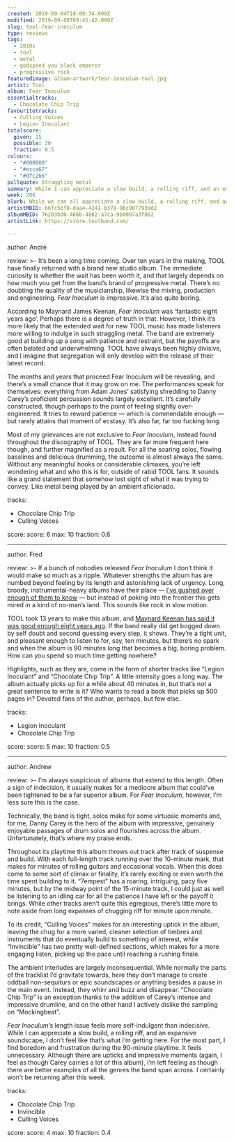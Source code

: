 ```yaml
---
created: 2019-09-04T10:00:34.000Z
modified: 2019-09-08T09:45:42.000Z
slug: tool-fear-inoculum
type: reviews
tags:
  - 2010s
  - tool
  - metal
  - godspeed you black emperor
  - progressive rock
featuredimage: album-artwork/fear-inoculum-tool.jpg
artist: Tool
album: Fear Inoculum
essentialtracks:
  - Chocolate Chip Trip
favouritetracks:
  - Culling Voices
  - Legion Inoculant
totalscore:
  given: 15
  possible: 30
  fraction: 0.5
colours:
  - "#000000"
  - "#ecca67"
  - "#dfc266"
pullquote: Straggling metal
summary: While I can appreciate a slow build, a rolling riff, and an expansive soundscape, I don't feel like that's what I'm getting here. For the most part, I find boredom and frustration during the 90-minute playtime.
week: 206
blurb: While we can all appreciate a slow build, a rolling riff, and an expansive soundscape, TOOL's 90-minute non-epic leaves much to be desired.
artistMBID: 66fc5bf8-daa4-4241-b378-9bc9077939d2
albumMBID: 76203bd0-466b-4802-a7ca-9b0097a3f862
artistLink: https://store.toolband.com/

---
```


author: André

review: >-
  It’s been a long time coming. Over ten years in the making, TOOL have finally returned with a brand new studio album. The immediate curiosity is whether the wait has been worth it, and that largely depends on how much you get from the band’s brand of progressive metal. There’s no doubting the quality of the musicianship, likewise the mixing, production and engineering. *Fear Inoculum* is impressive. It’s also quite boring.

  According to Maynard James Keenan, *Fear Inoculum* was ‘fantastic eight years ago’. Perhaps there is a degree of truth in that. However, I think it’s more likely that the extended wait for new TOOL music has made listeners more willing to indulge in such straggling metal. The band are extremely good at building up a song with patience and restraint, but the payoffs are often belated and underwhelming. TOOL have always been highly divisive, and I imagine that segregation will only develop with the release of their latest record.

  The months and years that proceed Fear Inoculum will be revealing, and there’s a small chance that it may grow on me. The performances speak for themselves: everything from Adam Jones’ satisfying shredding to Danny Carey’s proficient percussion sounds largely excellent. It’s carefully constructed, though perhaps to the point of feeling slightly over-engineered. It tries to reward patience — which is commendable enough — but rarely attains that moment of ecstasy. It’s also far, far too fucking long.

  Most of my grievances are not exclusive to *Fear Inoculum*, instead found throughout the discography of TOOL. They are far more frequent here though, and further magnified as a result. For all the soaring solos, flowing basslines and delicious drumming, the outcome is almost always the same. Without any meaningful hooks or considerable climaxes, you’re left wondering what and who this is for, outside of rabid TOOL fans. It sounds like a grand statement that somehow lost sight of what it was trying to convey. Like metal being played by an ambient aficionado.

tracks:
  - Chocolate Chip Trip
  - ­­Culling Voices

score:
  score: 6
  max: 10
  fraction: 0.6

---
author: Fred

review: >-
  If a bunch of nobodies released *Fear Inoculum* I don’t think it would make so much as a ripple. Whatever strengths the album has are numbed beyond feeling by its length and astonishing lack of urgency. Long, broody, instrumental-heavy albums have their place — [I’ve gushed over enough of them to know](/reviews/godspeed-you-black-emperor-luciferian-towers/) — but instead of poking into the frontier this gets mired in a kind of no-man’s land. This sounds like rock in slow motion.

  TOOL took 13 years to make this album, and [Maynard Keenan has said it was good enough eight years ago](https://loudwire.com/maynard-james-keenan-new-tool-album-fantastic-eight-years-ago/). If the band really did get bogged down by self doubt and second guessing every step, it shows. They’re a tight unit, and pleasant enough to listen to for, say, ten minutes, but there’s no spark and when the album is 90 minutes long that becomes a big, boring problem. How can you spend so much time getting nowhere?

  Highlights, such as they are, come in the form of shorter tracks like “Legion Inoculant” and “Chocolate Chip Trip”. A little intensity goes a long way. The album actually picks up for a while about 40 minutes in, but that’s not a great sentence to write is it? Who wants to read a book that picks up 500 pages in? Devoted fans of the author, perhaps, but few else.

tracks:
  - Legion Inoculant
  - ­­Chocolate Chip Trip

score:
  score: 5
  max: 10
  fraction: 0.5

---
author: Andrew

review: >-
  I’m always suspicious of albums that extend to this length. Often a sign of indecision, it usually makes for a mediocre album that could’ve been tightened to be a far superior album. For *Fear Inoculum*, however, I’m less sure this is the case.

  Technically, the band is tight, solos make for some virtuosic moments and, for me, Danny Carey is the hero of the album with impressive, genuinely enjoyable passages of drum solos and flourishes across the album. Unfortunately, that’s where my praise ends.

  Throughout its playtime this album throws out track after track of suspense and build. With each full-length track running over the 10-minute mark, that makes for minutes of rolling guitars and occasional vocals. When this does come to some sort of climax or finality, it’s rarely exciting or even worth the time spent building to it. “7empest” has a roaring, intriguing, pacy five minutes, but by the midway point of the 15-minute track, I could just as well be listening to an idling car for all the patience I have left or the payoff it brings. While other tracks aren’t quite this egregious, there’s little more to note aside from long expanses of chugging riff for minute upon minute.

  To its credit, “Culling Voices” makes for an interesting uptick in the album, leaving the chug for a more varied, cleaner selection of timbres and instruments that do eventually build to something of interest, while “Invincible” has two pretty well-defined sections, which makes for a more engaging listen, picking up the pace until reaching a rushing finale.

  The ambient interludes are largely inconsequential. While normally the parts of the tracklist I’d gravitate towards, here they don’t manage to create oddball non-sequiturs or epic soundscapes or anything besides a pause in the main event. Instead, they whirr and buzz and disappear. “Chocolate Chip Trip” is an exception thanks to the addition of Carey’s intense and impressive drumline, and on the other hand I actively dislike the sampling on “Mockingbeat”.

  *Fear Inoculum*‘s length issue feels more self-indulgent than indecisive. While I can appreciate a slow build, a rolling riff, and an expansive soundscape, I don’t feel like that’s what I’m getting here. For the most part, I find boredom and frustration during the 90-minute playtime. It feels unnecessary. Although there are upticks and impressive moments (again, I feel as though Carey carries a lot of this album), I’m left feeling as though there are better examples of all the genres the band span across. I certainly won’t be returning after this week.

tracks:
  - Chocolate Chip Trip
  - ­­Invincible
  - ­­Culling Voices
  
score:
  score: 4
  max: 10
  fraction: 0.4
